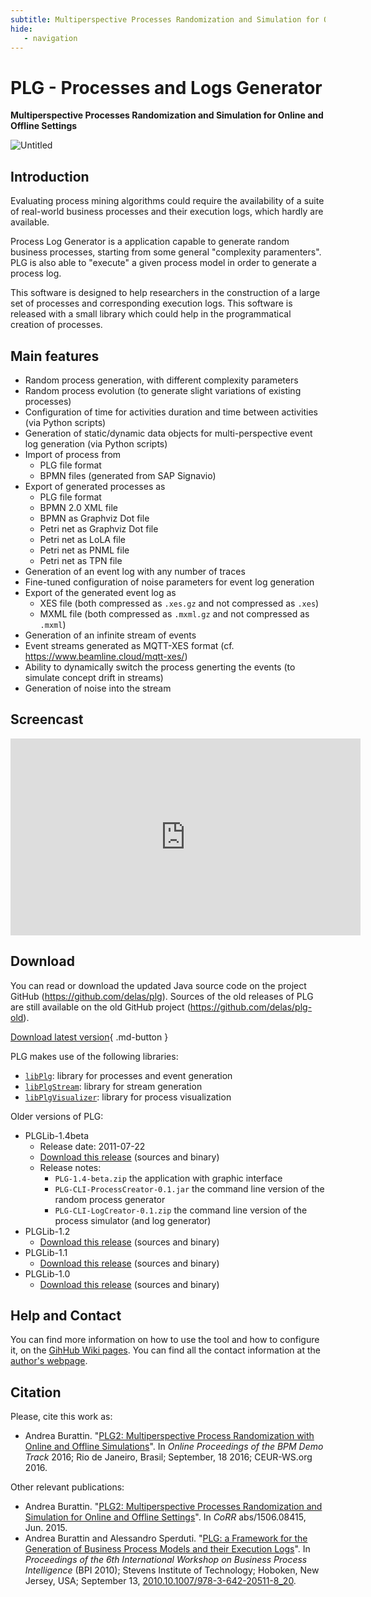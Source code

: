 ```yaml
---
subtitle: Multiperspective Processes Randomization and Simulation for Online and Offline Settings
hide:
   - navigation
---
```


# PLG - Processes and Logs Generator

**Multiperspective Processes Randomization and Simulation for Online and Offline Settings**


![Untitled](https://github.com/delas/plg/assets/867237/5d5dd159-826c-4b09-9de5-0b7176a3c5a6)

## Introduction

Evaluating process mining algorithms could require the availability of a suite of real-world business processes and their execution logs, which hardly are available.

Process Log Generator is a application capable to generate random business processes, starting from some general "complexity paramenters". PLG is also able to "execute" a given process model in order to generate a process log.

This software is designed to help researchers in the construction of a large set of processes and corresponding execution logs. This software is released with a small library which could help in the programmatical creation of processes.

## Main features

* Random process generation, with different complexity parameters
* Random process evolution (to generate slight variations of existing processes)
* Configuration of time for activities duration and time between activities (via Python scripts)
* Generation of static/dynamic data objects for multi-perspective event log generation (via Python scripts)
* Import of process from
    * PLG file format
    * BPMN files (generated from SAP Signavio)
* Export of generated processes as
    * PLG file format
    * BPMN 2.0 XML file
    * BPMN as Graphviz Dot file
    * Petri net as Graphviz Dot file
    * Petri net as LoLA file
    * Petri net as PNML file
    * Petri net as TPN file
* Generation of an event log with any number of traces
* Fine-tuned configuration of noise parameters for event log generation
* Export of the generated event log as
    * XES file (both compressed as `.xes.gz` and not compressed as `.xes`)
    * MXML file (both compressed as `.mxml.gz` and not compressed as `.mxml`)
* Generation of an infinite stream of events
* Event streams generated as MQTT-XES format (cf. <https://www.beamline.cloud/mqtt-xes/>)
* Ability to dynamically switch the process generting the events (to simulate concept drift in streams)
* Generation of noise into the stream


## Screencast

<iframe width="560" height="315" src="https://www.youtube.com/embed/t-GMV4hU_vs?si=D2DmfgbGxJHDikvh" title="YouTube video player" frameborder="0" allow="accelerometer; autoplay; clipboard-write; encrypted-media; gyroscope; picture-in-picture; web-share" allowfullscreen></iframe>


## Download

You can read or download the updated Java source code on the project GitHub (<https://github.com/delas/plg>). Sources of the old releases of PLG are still available on the old GitHub project (<https://github.com/delas/plg-old>).


[Download latest version](https://github.com/delas/plg/releases/latest){ .md-button }


PLG makes use of the following libraries:

* [`libPlg`](https://github.com/delas/libPlg): library for processes and event generation
* [`libPlgStream`](https://github.com/delas/libPlgStream): library for stream generation
* [`libPlgVisualizer`](https://github.com/delas/libPlgVisualizer): library for process visualization

Older versions of PLG:

   * PLGLib-1.4beta
       * Release date: 2011-07-22
       * [Download this release](https://github.com/delas/plg-old/releases/tag/PLGLib-1.4beta) (sources and binary)
       * Release notes:
           * `PLG-1.4-beta.zip` the application with graphic interface
           * `PLG-CLI-ProcessCreator-0.1.jar` the command line version of the random process generator
           * `PLG-CLI-LogCreator-0.1.zip` the command line version of the process simulator (and log generator)
   * PLGLib-1.2
       * [Download this release](https://github.com/delas/plg-old/releases/tag/PLGLib-1.2) (sources and binary)
   * PLGLib-1.1
       * [Download this release](https://github.com/delas/plg-old/releases/tag/PLGLib-1.1) (sources and binary)
   * PLGLib-1.0
       * [Download this release](https://github.com/delas/plg-old/releases/tag/PLGLib-1.0) (sources and binary)


## Help and Contact

You can find more information on how to use the tool and how to configure it, on the [GihHub Wiki pages](https://github.com/delas/plg/wiki). You can find all the contact information at the [author's webpage](https://andrea.burattin.net/).

## Citation

Please, cite this work as:

* Andrea Burattin. "[PLG2: Multiperspective Process Randomization with Online and Offline Simulations](https://andrea.burattin.net/publications/2016-bpm-demo)". In *Online Proceedings of the BPM Demo Track* 2016; Rio de Janeiro, Brasil; September, 18 2016; CEUR-WS.org 2016.

Other relevant publications:

* Andrea Burattin. "[PLG2: Multiperspective Processes Randomization and Simulation for Online and Offline Settings](http://arxiv.org/abs/1506.08415)". In *CoRR* abs/1506.08415, Jun. 2015.
* Andrea Burattin and Alessandro Sperduti. "[PLG: a Framework for the Generation of Business Process Models and their Execution Logs](http://andrea.burattin.net/publications/2010-bpi)". In *Proceedings of the 6th International Workshop on Business Process Intelligence* (BPI 2010); Stevens Institute of Technology; Hoboken, New Jersey, USA; September 13, [2010.10.1007/978-3-642-20511-8_20](http://dx.doi.org/10.1007/978-3-642-20511-8_20).

